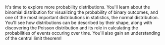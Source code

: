 It's time to explore more probability distributions. You'll learn about the binomial distribution for visualizing the probability of binary outcomes, and one of the most important distributions in statistics, the normal distribution. You'll see how distributions can be described by their shape, along with discovering the Poisson distribution and its role in calculating the probabilities of events occuring over time. You'll also gain an understanding of the central limit theorem!
